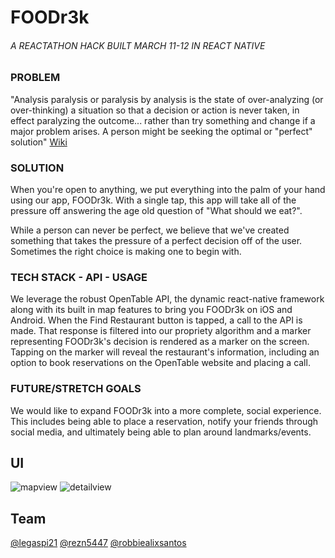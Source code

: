 # FOODr3k
###### A REACTATHON HACK BUILT MARCH 11-12 IN REACT NATIVE
### PROBLEM

"Analysis paralysis or paralysis by analysis is the state of over-analyzing (or over-thinking) a situation so that a decision or action is never taken, in effect paralyzing the outcome... rather than try something and change if a major problem arises. A person might be seeking the optimal or "perfect" solution"
[Wiki](https://en.wikipedia.org/wiki/Analysis_paralysis)

### SOLUTION

When you're open to anything, we put everything into the palm of your hand using our app, FOODr3k. With a single tap, this app will take all of the pressure off answering the age old question of  "What should we eat?".

While a person can never be perfect, we believe that we've created something that takes the pressure of a perfect decision off of the user. Sometimes the right choice is making one to begin with.

### TECH STACK  - API -  USAGE

We leverage the robust OpenTable API, the dynamic react-native framework along with its built in map features to bring you FOODr3k on iOS and Android. When the Find Restaurant button is tapped, a call to the API is made. That response is filtered into our propriety algorithm and a marker representing FOODr3k's decision is rendered as a marker on the screen. Tapping on the marker will reveal the restaurant's information, including an option to book reservations on the OpenTable website and placing a call.

### FUTURE/STRETCH GOALS

We would like to expand FOODr3k into a more complete, social experience. This includes being able to place a reservation, notify your friends through social media, and ultimately being able to plan around landmarks/events.

## UI

![mapview](https://cloud.githubusercontent.com/assets/20196708/23837723/ea261546-0749-11e7-8c9f-31d172076a34.png)
![detailview](https://cloud.githubusercontent.com/assets/20196708/23837722/ea2602a4-0749-11e7-9d89-52768d843d04.png)

## Team
[@legaspi21](https://github.com/legaspi21)
[@rezn5447](https://github.com/rezn5447)
[@robbiealixsantos](https://github.com/robbiealixsantos)
